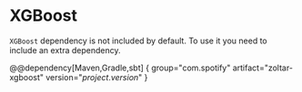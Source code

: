 # XGBoost

`XGBoost` dependency is not included by default. To use it you need to include an extra dependency.
 
@@dependency[Maven,Gradle,sbt] {
  group="com.spotify"
  artifact="zoltar-xgboost"
  version="$project.version$"
}
